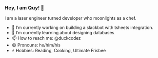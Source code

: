 ### Hey, I am Quy! 👋

I am a laser engineer turned developer who moonlights as a chef. 


- 🔭 I’m currently working on building a slackbot with tsheets integration.
- 🌱 I’m currently learning about designing databases.
- 📫 How to reach me: @duckcodez
- 😄 Pronouns: he/him/his
- ⚡ Hobbies: Reading, Cooking, Ultimate Frisbee 
